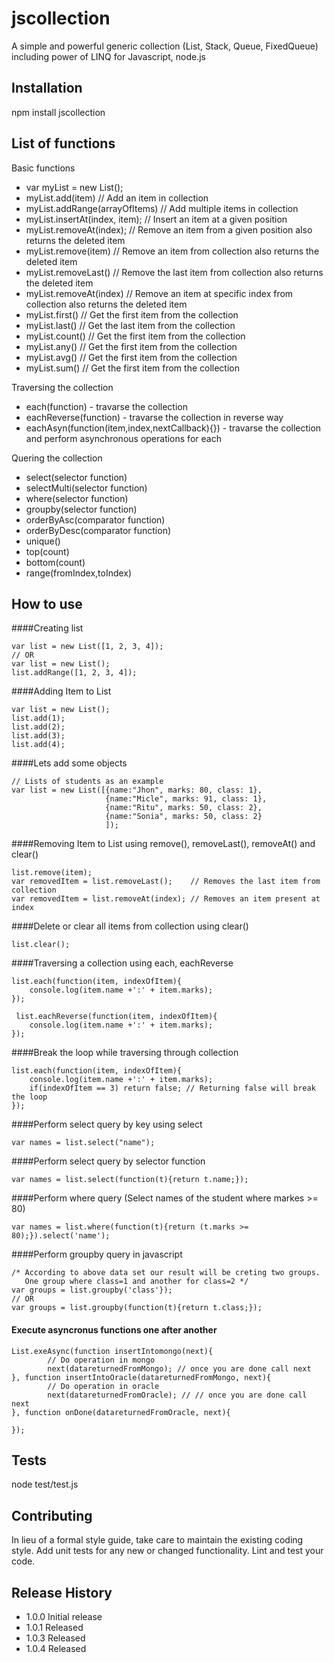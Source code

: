# jscollection
A simple and powerful generic collection (List, Stack, Queue, FixedQueue) including power of LINQ for Javascript, node.js

## Installation

  npm install jscollection
  
## List of functions

Basic functions

  * var myList = new List();
  * myList.add(item)               // Add an item in collection
  * myList.addRange(arrayOfItems)  // Add multiple items in collection
  * myList.insertAt(index, item);  // Insert an item at a given position
  * myList.removeAt(index);        // Remove an item from a given position also returns the deleted item
  * myList.remove(item)            // Remove an item from collection also returns the deleted item
  * myList.removeLast()            // Remove the last item from collection also returns the deleted item
  * myList.removeAt(index)         // Remove an item at specific index from collection also returns the deleted item
  * myList.first()                 // Get the first item from the collection
  * myList.last()                  // Get the last item from the collection
  * myList.count()                 // Get the first item from the collection
  * myList.any()                   // Get the first item from the collection
  * myList.avg()                   // Get the first item from the collection
  * myList.sum()                   // Get the first item from the collection

Traversing the collection

  * each(function) - travarse the collection
  * eachReverse(function) - travarse the collection in reverse way
  * eachAsyn(function(item,index,nextCallback){}) - travarse the collection and perform asynchronous operations for each

Quering the collection 

  * select(selector function)
  * selectMulti(selector function)
  * where(selector function)
  * groupby(selector function)
  * orderByAsc(comparator function)
  * orderByDesc(comparator function)
  * unique()
  * top(count)
  * bottom(count)
  * range(fromIndex,toIndex)

## How to use

####Creating list

    var list = new List([1, 2, 3, 4]); 
    // OR
    var list = new List();
    list.addRange([1, 2, 3, 4]);

####Adding Item to List

    var list = new List();
    list.add(1);
    list.add(2);
    list.add(3);
    list.add(4);

####Lets add some objects

    // Lists of students as an example
    var list = new List([{name:"Jhon", marks: 80, class: 1}, 
                         {name:"Micle", marks: 91, class: 1}, 
                         {name:"Ritu", marks: 50, class: 2},
                         {name:"Sonia", marks: 50, class: 2}
                         ]);
####Removing Item to List using remove(), removeLast(), removeAt() and clear()

    list.remove(item);
    var removedItem = list.removeLast();    // Removes the last item from collection
    var removedItem = list.removeAt(index); // Removes an item present at index

####Delete or clear all items from collection using clear()

    list.clear();

####Traversing a collection using each, eachReverse

    list.each(function(item, indexOfItem){
        console.log(item.name +':' + item.marks);
    });
    
     list.eachReverse(function(item, indexOfItem){
        console.log(item.name +':' + item.marks);
    });
    
####Break the loop while traversing through collection

    list.each(function(item, indexOfItem){
        console.log(item.name +':' + item.marks);
        if(indexOfItem == 3) return false; // Returning false will break the loop
    });
    
####Perform select query by key using select

    var names = list.select("name");
        
####Perform select query by selector function

    var names = list.select(function(t){return t.name;});

####Perform where query (Select names of the student where markes >= 80)

    var names = list.where(function(t){return (t.marks >= 80);}).select('name');
    
####Perform groupby query in javascript

    /* According to above data set our result will be creting two groups. 
       One group where class=1 and another for class=2 */
    var groups = list.groupby('class'}); 
    // OR
    var groups = list.groupby(function(t){return t.class;});
    
#### Execute asyncronus functions one after another

    List.exeAsync(function insertIntomongo(next){
            // Do operation in mongo
            next(datareturnedFromMongo); // once you are done call next
    }, function insertIntoOracle(datareturnedFromMongo, next){
            // Do operation in oracle
            next(datareturnedFromOracle); // // once you are done call next
    }, function onDone(datareturnedFromOracle, next){
           
    });

## Tests

  node test/test.js

## Contributing

In lieu of a formal style guide, take care to maintain the existing coding style.
Add unit tests for any new or changed functionality. Lint and test your code.

## Release History

* 1.0.0 Initial release
* 1.0.1 Released
* 1.0.3 Released
* 1.0.4 Released